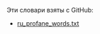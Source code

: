 Эти словари взяты с GitHub:
- [ru_profane_words.txt](https://github.com/rominf/profanity-filter/blob/master/profanity_filter/data/ru_profane_words.txt)
